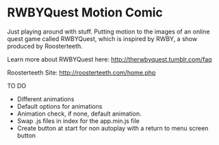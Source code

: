 RWBYQuest Motion Comic
================
Just playing around with stuff. Putting motion to the images of an online quest game called RWBYQuest, which is inspired by RWBY, a show produced by Roosterteeth.

Learn more about RWBYQuest here: 
http://therwbyquest.tumblr.com/faq

Roosterteeth Site:
http://roosterteeth.com/home.php

TO DO
- Different animations
- Default options for animations
- Animation check, if none, default animation.
- Swap .js files in index for the app.min.js file
- Create button at start for non autoplay with a return to menu screen button